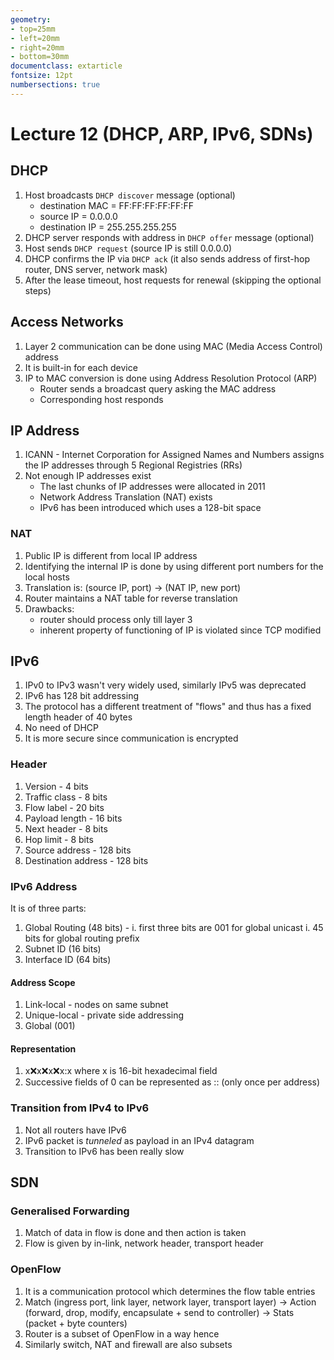 ```yaml
---
geometry:
- top=25mm
- left=20mm
- right=20mm
- bottom=30mm
documentclass: extarticle
fontsize: 12pt
numbersections: true
---
```


# Lecture 12 (DHCP, ARP, IPv6, SDNs)

## DHCP
1. Host broadcasts `DHCP discover` message (optional)
    - destination MAC = FF:FF:FF:FF:FF:FF
    - source IP = 0.0.0.0
    - destination IP = 255.255.255.255
1. DHCP server responds with address in `DHCP offer` message (optional)
1. Host sends `DHCP request` (source IP is still 0.0.0.0)
1. DHCP confirms the IP via `DHCP ack` (it also sends address of first-hop router, DNS server, network mask)
1. After the lease timeout, host requests for renewal (skipping the optional steps)

## Access Networks
1. Layer 2 communication can be done using MAC (Media Access Control) address
1. It is built-in for each device
1. IP to MAC conversion is done using Address Resolution Protocol (ARP)
    - Router sends a broadcast query asking the MAC address
    - Corresponding host responds

## IP Address
1. ICANN - Internet Corporation for Assigned Names and Numbers assigns the IP addresses through 5 Regional Registries (RRs)
1. Not enough IP addresses exist
    - The last chunks of IP addresses were allocated in 2011
    - Network Address Translation (NAT) exists
    - IPv6 has been introduced which uses a 128-bit space

### NAT
1. Public IP is different from local IP address
1. Identifying the internal IP is done by using different port numbers for the local hosts
1. Translation is: (source IP, port) $\to$ (NAT IP, new port)
1. Router maintains a NAT table for reverse translation
1. Drawbacks:
    - router should process only till layer 3
    - inherent property of functioning of IP is violated since TCP modified

## IPv6
1. IPv0 to IPv3 wasn't very widely used, similarly IPv5 was deprecated
1. IPv6 has 128 bit addressing
1. The protocol has a different treatment of "flows" and thus has a fixed length header of 40 bytes
1. No need of DHCP
1. It is more secure since communication is encrypted

### Header
1. Version - 4 bits
1. Traffic class - 8 bits
1. Flow label - 20 bits
1. Payload length - 16 bits
1. Next header - 8 bits
1. Hop limit - 8 bits
1. Source address - 128 bits
1. Destination address - 128 bits

### IPv6 Address
It is of three parts:

1. Global Routing (48 bits) -
    i. first three bits are 001 for global unicast
    i. 45 bits for global routing prefix
1. Subnet ID (16 bits)
1. Interface ID (64 bits)

#### Address Scope
1. Link-local - nodes on same subnet
1. Unique-local - private side addressing
1. Global (001)

#### Representation
1. x:x:x:x:x:x:x:x where x is 16-bit hexadecimal field
1. Successive fields of 0 can be represented as :: (only once per address)

### Transition from IPv4 to IPv6
1. Not all routers have IPv6
1. IPv6 packet is *tunneled* as payload in an IPv4 datagram
1. Transition to IPv6 has been really slow

## SDN

### Generalised Forwarding
1. Match of data in flow is done and then action is taken
1. Flow is given by in-link, network header, transport header

### OpenFlow
1. It is a communication protocol which determines the flow table entries
1. Match (ingress port, link layer, network layer, transport layer) $\to$ Action (forward, drop, modify, encapsulate + send to controller) $\to$ Stats (packet + byte counters)
1. Router is a subset of OpenFlow in a way hence
1. Similarly switch, NAT and firewall are also subsets
